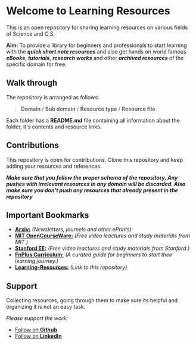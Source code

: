 # Welcome to Learning Resources
This is an open repository for sharing learning resources on various fields of Science and C.S.

**Aim:** To provide a library for beginners and professionals to start learning with the ***quick short note resources*** and also get hands on world famous ***eBooks***, ***tutorials***, ***research works*** and other ***archived resources*** of the specific domain for free.

## Walk through
The repository is arranged as follows:
> **Domain** / **Sub domain** / **Resource type** / **Resource file**

Each folder has a **README.md** file containing all information about the folder, it's contents and resource links.

## Contributions
This repository is open for contributions. Clone this repository and keep adding your resources and references.

***Make sure that you follow the proper schema of the repository. Any pushes with irrelevant resources in any domain will be discarded. Also make sure you don't push any resources that already present in the repository***

## Important Bookmarks

 - **[Arxiv:](https://arxiv.org/)** *(Newsletters, journels and other ePrints)*
 - **[MIT OpenCourseWare:](https://ocw.mit.edu/index.htm)** *(Free video leactures and study materials from MIT )*
 - **[Stanford EE:](https://see.stanford.edu/)** *(Free video leactures and study materials from Stanford )*
 - **[FnPlus Curriculum:](https://github.com/fnplus/curriculum)** *(A curated guide for beginners to start their learning journey.)*
 - **[Learning-Resources:](https://github.com/amannirala13/Learning-Resources)** *(Link to this repository)*

## Support
Collecting resources, going through them to make sure its helpful and organizing it is not an easy task.

*Please support the work:*
 - [Follow on **Github**](https://github.com/amannirala13)
 - [Follow on **LinkedIn**](https://www.linkedin.com/in/amannirala13/)
